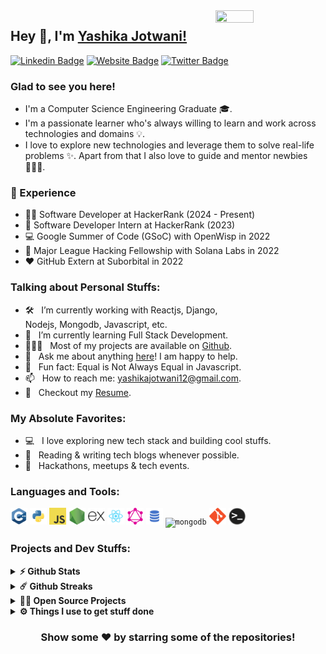 <img src="https://user-images.githubusercontent.com/77020164/153806717-dff02c3c-e022-4af5-8140-abc022be9c02.png" width="35%" height="35%"  align="right"  />

## Hey 👋, I'm [Yashika Jotwani!](https://github.com/yashikajotwani12/)

[![Linkedin Badge](https://img.shields.io/badge/-LinkedIn-0e76a8?style=flat-square&logo=Linkedin&logoColor=white)](https://www.linkedin.com/in/yashika-jothwani-03a0061b7/)
[![Website Badge](https://img.shields.io/badge/Website-3b5998?style=flat-square&logo=google-chrome&logoColor=white)](https://yashikajotwani12.github.io/yashikajotwani/)
[![Twitter Badge](https://img.shields.io/badge/-Twitter-00acee?style=flat-square&logo=Twitter&logoColor=white)](https://twitter.com/yashika_jotwani)




### Glad to see you here! &nbsp;

* I'm a Computer Science Engineering Graduate 🎓. 
* I'm a passionate learner who's always willing to learn and work across technologies and domains 💡. 
* I love to explore new technologies and leverage them to solve real-life problems ✨. Apart from that I also love to guide and mentor newbies 👨🏻‍💻.


  
  
### 🚀 Experience
*  👩‍💻 Software Developer at HackerRank (2024 - Present)
*  💼 Software Developer Intern at HackerRank (2023)
*  💻 Google Summer of Code (GSoC) with OpenWisp in 2022
*  🎒 Major League Hacking Fellowship with Solana Labs in 2022
*  ♥️ GitHub Extern at Suborbital in 2022
  


### Talking about Personal Stuffs:

- 🛠 &nbsp; I’m currently working with Reactjs, Django, <br /> Nodejs, Mongodb, Javascript, etc.
- 🚀 &nbsp; I’m currently learning Full Stack Development.
- 👨🏻‍💻 &nbsp; Most of my projects are available on [Github](https://github.com/yashikajotwani12).
- 💬 &nbsp; Ask me about anything [here](https://www.linkedin.com/in/yashika-jothwani-03a0061b7/)! I am happy to help.
- 👾 &nbsp; Fun fact: Equal is Not Always Equal in Javascript.
- 📫 &nbsp; How to reach me: yashikajotwani12@gmail.com.
- 📝 &nbsp; Checkout my [Resume](https://drive.google.com/file/d/1rRcz95GEzskvz_kP-YRjeeqKqXQJerJ1/view).

### My Absolute Favorites:

- 💻 &nbsp; I love exploring new tech stack and building cool stuffs.
- 📰 &nbsp; Reading & writing tech blogs whenever possible.
- 🍕 &nbsp; Hackathons, meetups & tech events.

### Languages and Tools:

<code><img height="27" src="https://raw.githubusercontent.com/github/explore/80688e429a7d4ef2fca1e82350fe8e3517d3494d/topics/cpp/cpp.png" alt="cpp"></code>
<code><img height="27" src="https://raw.githubusercontent.com/github/explore/80688e429a7d4ef2fca1e82350fe8e3517d3494d/topics/python/python.png" alt="python"></code>
<code><img height="27" src="https://raw.githubusercontent.com/github/explore/80688e429a7d4ef2fca1e82350fe8e3517d3494d/topics/javascript/javascript.png" alt="javascript"></code>
<code><img height="27" src="https://raw.githubusercontent.com/github/explore/80688e429a7d4ef2fca1e82350fe8e3517d3494d/topics/nodejs/nodejs.png" alt="nodejs"></code>
<code><img height="27" src="https://raw.githubusercontent.com/devicons/devicon/master/icons/express/express-original.svg" alt="expressjs"></code>
<code><img height="27" src="https://raw.githubusercontent.com/github/explore/80688e429a7d4ef2fca1e82350fe8e3517d3494d/topics/react/react.png" alt="react"></code>
<code><img height="27" src="https://raw.githubusercontent.com/github/explore/80688e429a7d4ef2fca1e82350fe8e3517d3494d/topics/graphql/graphql.png" alt="graphql"></code>
<code><img height="27" src="https://raw.githubusercontent.com/github/explore/80688e429a7d4ef2fca1e82350fe8e3517d3494d/topics/sql/sql.png" alt="sql"></code>
<code><img height="27" src="https://encrypted-tbn0.gstatic.com/images?q=tbn%3AANd9GcSTTzPAw-55ssm1Im594xYZ9eRQu2JylrkYLg&usqp=CAU" alt="mongodb"></code>
<code><img height="27" src="https://raw.githubusercontent.com/devicons/devicon/master/icons/git/git-original.svg" alt="git"></code>
<code><img height="27" src="https://raw.githubusercontent.com/github/explore/80688e429a7d4ef2fca1e82350fe8e3517d3494d/topics/terminal/terminal.png" alt="terminal"></code>



### Projects and Dev Stuffs:

<details>	
  <summary><b>⚡ Github Stats</b></summary>

  <br />
  <img height="180em" src="https://github-readme-stats.vercel.app/api?username=yashikajotwani12&show_icons=true&hide_border=true&&count_private=true&include_all_commits=true" />
  <img height="180em" src="https://github-readme-stats.vercel.app/api/top-langs/?username=yashikajotwani12&exclude_repo=KNN-Image-Classification&show_icons=true&hide_border=true&layout=compact&langs_count=8"/>
</details>

<details>	
  <summary><b>☄️ Github Streaks</b></summary>

  <br />
  <img height="180em" src="https://github-readme-streak-stats.herokuapp.com/?user=yashikajotwani12&hide_border=true" />
</details>

<details>
  <summary><b>🧑‍🚀 Open Source Projects</b></summary>

  <br />
  <table>
    <thead align="center">
      <tr border: none;>
        <td><b>💻 Projects</b></td>
        <td><b>🌟 Stars</b></td>
        <td><b>🍴 Forks</b></td>
        <td><b>🐛 Issues</b></td>
        <td><b>🔔 Pull Requests</b></td>
        <td><b>👨‍💻 Language</b></td>
      </tr>
    </thead>
    <tbody>
      <tr>
	      <td><a href="https://github.com/yashikajotwani12/yashikajotwani12"><b>🤓 yashikajotwani12</b></a></td>
        <td><img alt="Stars" src="https://img.shields.io/github/stars/yashikajotwani12/yashikajotwani12?style=flat-square&labelColor=343b41"/></td>
        <td><img alt="Forks" src="https://img.shields.io/github/forks/yashikajotwani12/yashikajotwani12?style=flat-square&labelColor=343b41"/></td>
        <td><img alt="Issues" src="https://img.shields.io/github/issues/yashikajotwani12/yashikajotwani12?style=flat-square"/></td>
        <td><img alt="Pull Requests" src="https://img.shields.io/github/issues-pr/yashikajotwani12/yashikajotwani12?style=flat-square"/></td>
        <td><img alt="Language" src="https://img.shields.io/badge/markdown-100%25-blue?style=flat-square"/></td> 
      </tr>
    </tbody>
     <tbody>
      <tr>
	      <td><a href="https://github.com/yashikajotwani12/Menstruated"><b>🤓 Menstruated</b></a></td>
        <td><img alt="Stars" src="https://img.shields.io/github/stars/yashikajotwani12/Menstruated?style=flat-square&labelColor=343b41"/></td>
        <td><img alt="Forks" src="https://img.shields.io/github/forks/yashikajotwani12/Menstruated?style=flat-square&labelColor=343b41"/></td>
        <td><img alt="Issues" src="https://img.shields.io/github/issues/yashikajotwani12/Menstruated?style=flat-square"/></td>
        <td><img alt="Pull Requests" src="https://img.shields.io/github/issues-pr/Menstruated/yashikajotwani12?style=flat-square"/></td>
        <td><img alt="Language" src="https://img.shields.io/badge/markdown-100%25-blue?style=flat-square"/></td> 
      </tr>
    </tbody>
  </table>
  <br />
</details>
 
<details>	
  <br />
  <summary><b>⚙️ Things I use to get stuff done</b></summary>
  	<ul>
  	    <li><b>OS:</b> Ubuntu 22.4</li>
	    <li><b>Laptop: </b> HP  (i5)</li>
  	    <li><b>Browser: </b> Firefox Web Browser</li>
	    <li><b>Terminal: </b> ZSH: Oh My Zsh (PowerLevel10k)</li>
	    <li><b>Code Editor:</b> VSCode - The best editor out there.</li>
	    <li><b>To Stay Updated:</b> Dev.to, Medium, Linkedin and Twitter.</li>
	    <br />
		</ul>	
</details>

<div align="center">

### Show some ❤️ by starring some of the repositories!

</div>
